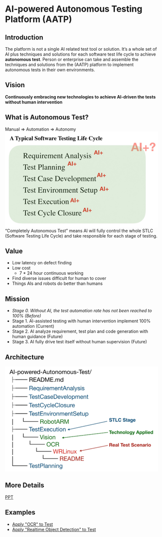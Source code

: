 # AI-powered Autonomous Testing Platform (AATP)

## Introduction
The platform is not a single AI related test tool or solution. It’s a whole set  of AI plus techniques and solutions for each software test life cycle to achieve **autonomous test**.  Person or enterprise can take and assemble the techniques and solutions from the (AATP) platform to implement autonomous tests in their own environments.

## Vision
**Continuously embracing new technologies to achieve AI-driven the tests without human intervention**

## What is Autonomous Test?
Manual => Automation => Autonomy
![](./Documents/Pictures/AI%2BSTLC.jpg)
“Completely Autonomous Test” means AI will fully control the whole STLC (Software Testing Life Cycle) and take responsible for each stage of testing.

## Value

- Low latency on defect finding
- Low cost
     - 7 * 24 hour continuous working
- Find diverse issues difficult for human to cover 
- Things AIs and robots do better than humans

## Mission
- *Stage 0. Without AI, the test automation rate has not been reached to 100% (Before)*
- Stage 1. AI-assisted testing with human intervention implement  100% automation (Current)
- Stage 2. AI analyze requirement, test plan and code generation with human guidance (Future)
- Stage 3. AI fully drive test itself without human supervision (Future)

## Architecture
![](./Documents/Pictures/Architecture.jpg)

## More Details
[PPT](https://github.com/charleshardy/AI-powered-Autonomous-Test/tree/master/Documents/PPT/AI-powered_Autonomous_Test_Platform.pdf)

## Examples
- [Apply "OCR" to Test](https://github.com/charleshardy/AI-powered-Autonomous-Test/tree/master/TestExecution/Vision/OCR/WRLinux)
- [Apply "Realtime Object Detection" to Test](https://github.com/charleshardy/AI-powered-Autonomous-Test/tree/master/TestExecution/Vision/ObjectDetection/WRLinux)
